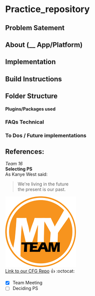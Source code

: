 # Practice_repository

## Problem Satement

## About (__ App/Platform)

## Implementation

## Build Instructions

## Folder Structure

#### Plugins/Packages used

### FAQs Technical

### To Dos / Future implementations
## References: 

*Team 16* <br/>
**Selecting PS**<br/>
As Kanye West said:
>We're living in the future<br/>
>the present is our past.<br/>

![Team Logo](/try.png)<br/>
[Link to our CFG Repo](https://github.com/CFGIndia20/team-16)
:+1: :octocat:<br/>

- [x] Team Meeting
-[ ] Deciding PS
